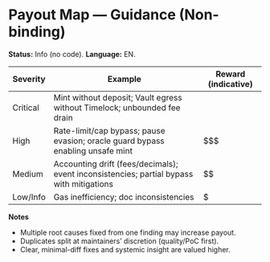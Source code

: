# Payout Map — Guidance (Non-binding)
**Status:** Info (no code). **Language:** EN.

| Severity | Example | Reward (indicative) |
|----------|---------|---------------------|
| Critical | Mint without deposit; Vault egress without Timelock; unbounded fee drain | $$$$ |
| High     | Rate-limit/cap bypass; pause evasion; oracle guard bypass enabling unsafe mint | $$$ |
| Medium   | Accounting drift (fees/decimals); event inconsistencies; partial bypass with mitigations | $$ |
| Low/Info | Gas inefficiency; doc inconsistencies | $ |

**Notes**
- Multiple root causes fixed from one finding may increase payout.
- Duplicates split at maintainers’ discretion (quality/PoC first).
- Clear, minimal-diff fixes and systemic insight are valued higher.
